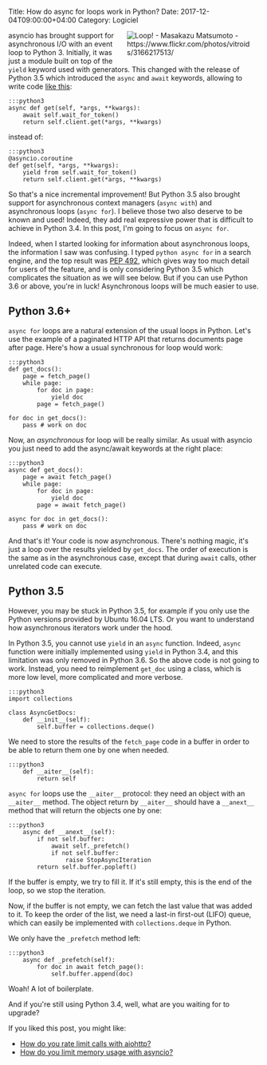 Title: How do async for loops work in Python?
Date: 2017-12-04T09:00:00+04:00
Category: Logiciel

<a href="https://www.flickr.com/photos/vitroids/3166217513/"><img title="Loop! - Masakazu Matsumoto - https://www.flickr.com/photos/vitroids/3166217513/" src="{filename}/images/async_for_loop.jpg" style="float: right; max-width: 50%; max-height: 300px; height: auto; padding: 0 1em 1em" /></a>

asyncio has brought support for asynchronous I/O with an event loop to
Python 3. Initially, it was just a module built on top of the `yield`
keyword used with generators. This changed with the release of Python
3.5 which introduced the `async` and `await` keywords, allowing to
write code [like
this](https://quentin.pradet.me/blog/how-do-you-rate-limit-calls-with-asyncio.html):

    :::python3
    async def get(self, *args, **kwargs):
        await self.wait_for_token()
        return self.client.get(*args, **kwargs)

instead of:

    :::python3
    @asyncio.coroutine
    def get(self, *args, **kwargs):
        yield from self.wait_for_token()
        return self.client.get(*args, **kwargs)

So that's a nice incremental improvement! But Python 3.5 also brought
support for asynchronous context managers (`async with`) and
asynchronous loops (`async for`). I believe those two also deserve to
be known and used! Indeed, they add real expressive power that is
difficult to achieve in Python 3.4. In this post, I'm going to focus on
`async for`.

Indeed, when I started looking for information about asynchronous
loops, the information I saw was confusing. I typed `python async for`
in a search engine, and the top result was [PEP
492](https://www.python.org/dev/peps/pep-0492/), which gives way too
much detail for users of the feature, and is only considering Python
3.5 which complicates the situation as we will see below. But if you
can use Python 3.6 or above, you're in luck! Asynchronous loops will
be much easier to use.

## Python 3.6+

`async for` loops are a natural extension of the usual loops in
Python. Let's use the example of a paginated HTTP API that returns
documents page after page. Here's how a usual synchronous for loop
would work:

    :::python3
    def get_docs():
        page = fetch_page()
        while page:
            for doc in page:
                yield doc
            page = fetch_page()

    for doc in get_docs():
        pass # work on doc

Now, an *asynchronous* for loop will be really similar. As usual with
asyncio you just need to add the async/await keywords at the right
place:

    :::python3
    async def get_docs():
        page = await fetch_page()
        while page:
            for doc in page:
                yield doc
            page = await fetch_page()

    async for doc in get_docs():
        pass # work on doc

And that's it! Your code is now asynchronous. There's nothing magic,
it's just a loop over the results yielded by `get_docs`. The order of
execution is the same as in the asynchronous case, except that during
`await` calls, other unrelated code can execute.

## Python 3.5

However, you may be stuck in Python 3.5, for example if you only use
the Python versions provided by Ubuntu 16.04 LTS. Or you want to
understand how asynchronous iterators work under the hood.

In Python 3.5, you cannot use `yield` in an `async` function. Indeed,
`async` function were initially implemented using `yield` in Python
3.4, and this limitation was only removed in Python 3.6. So the above
code is not going to work. Instead, you need to reimplement `get_doc`
using a class, which is more low level, more complicated and more
verbose.

    :::python3
    import collections

    class AsyncGetDocs:
        def __init__(self):
            self.buffer = collections.deque()

We need to store the results of the `fetch_page` code in a buffer in
order to be able to return them one by one when needed.

    :::python3
        def __aiter__(self):
            return self

`async for` loops use the `__aiter__` protocol: they need an object
with an `__aiter__` method. The object return by `__aiter__` should
have a `__anext__` method that will return the objects one by one:

    :::python3
        async def __anext__(self):
            if not self.buffer:
                await self._prefetch()
                if not self.buffer:
                    raise StopAsyncIteration
            return self.buffer.popleft()

If the buffer is empty, we try to fill it. If it's still empty, this
is the end of the loop, so we stop the iteration.

Now, if the buffer is not empty, we can fetch the last value that was
added to it. To keep the order of the list, we need a last-in
first-out (LIFO) queue, which can easily be implemented with
`collections.deque` in Python.

We only have the `_prefetch` method left:

    :::python3
        async def _prefetch(self):
            for doc in await fetch_page():
                self.buffer.append(doc)

Woah! A lot of boilerplate.

And if you're still using Python 3.4, well, what are you waiting for
to upgrade?

If you liked this post, you might like:

 * [How do you rate limit calls with aiohttp?](https://quentin.pradet.me/blog/how-do-you-rate-limit-calls-with-aiohttp.html)
 * [How do you limit memory usage with asyncio?](https://quentin.pradet.me/blog/how-do-you-limit-memory-usage-with-asyncio.html)

<!-- vim: spelllang=en
-->
